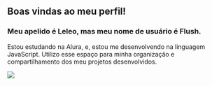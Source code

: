 ## Boas vindas ao meu perfil!
### Meu apelido é **Leleo**, mas meu nome de usuário é **Flush**.

Estou estudando na Alura, e, estou me desenvolvendo na linguagem JavaScript. 
Utilizo esse espaço para minha organização e compartilhamento dos meu projetos desenvolvidos.

![](https://i.picasion.com/pic92/a2b793b0b8e16c04504c782988f9cde5.gif)
